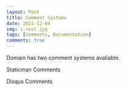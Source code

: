 ```yaml
---
layout: Post
title: Comment Systems
date: 2021-12-04
img: i-rest.jpg
tags: [Comments, Documentation]
comments: true
---
```

Domain has two comment systems avaliable.


Staticman Comments

Disqus Comments
